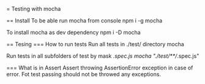 = Testing with mocha

== Install 
To be able run mocha from console
npm i -g mocha

To install mocha as dev dependency
npm i -D mocha

== Tesing
=== How to run tests
Run all tests in ./test/ directory
mocha

Run tests in all subfolders of test by mask *.spec.js
mocha "./test/**/*.spec.js"

=== What is in Assert
Assert throwing AssertionError exception in case of error.
Fot test passing should not be throwed any exceptions.

